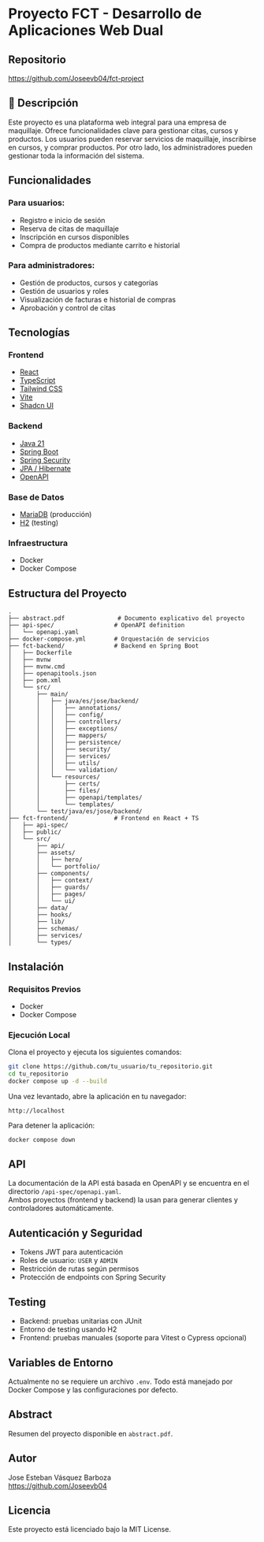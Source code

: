 # Proyecto FCT - Desarrollo de Aplicaciones Web Dual

## Repositorio

https://github.com/Joseevb04/fct-project

## 📝 Descripción

Este proyecto es una plataforma web integral para una empresa de maquillaje. Ofrece funcionalidades clave para gestionar citas, cursos y productos. Los usuarios pueden reservar servicios de maquillaje, inscribirse en cursos, y comprar productos. Por otro lado, los administradores pueden gestionar toda la información del sistema.

## Funcionalidades

### Para usuarios:

- Registro e inicio de sesión
- Reserva de citas de maquillaje
- Inscripción en cursos disponibles
- Compra de productos mediante carrito e historial

### Para administradores:

- Gestión de productos, cursos y categorías
- Gestión de usuarios y roles
- Visualización de facturas e historial de compras
- Aprobación y control de citas

## Tecnologías

### Frontend

- [React](https://reactjs.org/)
- [TypeScript](https://www.typescriptlang.org/)
- [Tailwind CSS](https://tailwindcss.com/)
- [Vite](https://vitejs.dev/)
- [Shadcn UI](https://ui.shadcn.com/)

### Backend

- [Java 21](https://openjdk.org/projects/jdk/21/)
- [Spring Boot](https://spring.io/projects/spring-boot)
- [Spring Security](https://spring.io/projects/spring-security)
- [JPA / Hibernate](https://hibernate.org/orm/)
- [OpenAPI](https://swagger.io/specification/)

### Base de Datos

- [MariaDB](https://mariadb.org/) (producción)
- [H2](https://www.h2database.com/) (testing)

### Infraestructura

- Docker
- Docker Compose

## Estructura del Proyecto

```
.
├── abstract.pdf               # Documento explicativo del proyecto
├── api-spec/                 # OpenAPI definition
│   └── openapi.yaml
├── docker-compose.yml        # Orquestación de servicios
├── fct-backend/              # Backend en Spring Boot
│   ├── Dockerfile
│   ├── mvnw
│   ├── mvnw.cmd
│   ├── openapitools.json
│   ├── pom.xml
│   └── src/
│       ├── main/
│       │   ├── java/es/jose/backend/
│       │   │   ├── annotations/
│       │   │   ├── config/
│       │   │   ├── controllers/
│       │   │   ├── exceptions/
│       │   │   ├── mappers/
│       │   │   ├── persistence/
│       │   │   ├── security/
│       │   │   ├── services/
│       │   │   ├── utils/
│       │   │   └── validation/
│       │   └── resources/
│       │       ├── certs/
│       │       ├── files/
│       │       ├── openapi/templates/
│       │       └── templates/
│       └── test/java/es/jose/backend/
├── fct-frontend/             # Frontend en React + TS
│   ├── api-spec/
│   ├── public/
│   └── src/
│       ├── api/
│       ├── assets/
│       │   ├── hero/
│       │   └── portfolio/
│       ├── components/
│       │   ├── context/
│       │   ├── guards/
│       │   ├── pages/
│       │   └── ui/
│       ├── data/
│       ├── hooks/
│       ├── lib/
│       ├── schemas/
│       ├── services/
│       └── types/
```

## Instalación

### Requisitos Previos

- Docker
- Docker Compose

### Ejecución Local

Clona el proyecto y ejecuta los siguientes comandos:

```bash
git clone https://github.com/tu_usuario/tu_repositorio.git
cd tu_repositorio
docker compose up -d --build
```

Una vez levantado, abre la aplicación en tu navegador:

```
http://localhost
```

Para detener la aplicación:

```bash
docker compose down
```

## API

La documentación de la API está basada en OpenAPI y se encuentra en el directorio `/api-spec/openapi.yaml`.  
Ambos proyectos (frontend y backend) la usan para generar clientes y controladores automáticamente.

## Autenticación y Seguridad

- Tokens JWT para autenticación
- Roles de usuario: `USER` y `ADMIN`
- Restricción de rutas según permisos
- Protección de endpoints con Spring Security

## Testing

- Backend: pruebas unitarias con JUnit
- Entorno de testing usando H2
- Frontend: pruebas manuales (soporte para Vitest o Cypress opcional)

## Variables de Entorno

Actualmente no se requiere un archivo `.env`. Todo está manejado por Docker Compose y las configuraciones por defecto.

## Abstract

Resumen del proyecto disponible en `abstract.pdf`.

## Autor

Jose Esteban Vásquez Barboza  
https://github.com/Joseevb04

## Licencia

Este proyecto está licenciado bajo la MIT License.
